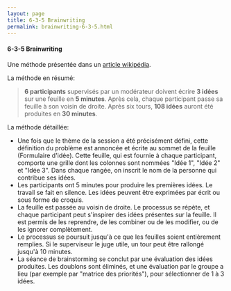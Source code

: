 ```yaml
---
layout: page
title: 6-3-5 Brainwriting
permalink: brainwriting-6-3-5.html
---
```


#### 6-3-5 Brainwriting

Une méthode présentée dans un [article wikipédia](https://en.wikipedia.org/wiki/6-3-5_Brainwriting).

La méthode en résumé:

> **6 participants** supervisés par un modérateur doivent écrire **3 idées** sur une feuille en **5 minutes**. Après cela, chaque participant passe sa feuille à son voisin de droite. Après six tours, **108 idées** auront été produites en **30 minutes**.

La méthode détaillée: 

- Une fois que le thème de la session a été précisément défini, cette définition du problème est annoncée et écrite au sommet de la feuille (Formulaire d'idée). Cette feuille, qui est fournie à chaque participant, comporte une grille dont les colonnes sont nommées "Idée 1", "Idée 2" et "Idée 3". Dans chaque rangée, on inscrit le nom de la personne qui contribue ses idées.
- Les participants ont 5 minutes pour produire les premières idées. Le travail se fait en silence. Les idées peuvent être exprimées par écrit ou sous forme de croquis.
- La feuille est passée au voisin de droite. Le processus se répète, et chaque participant peut s'inspirer des idées présentes sur la feuille. Il est permis de les reprendre, de les combiner ou de les modifier, ou de les ignorer complètement.
- Le processus se poursuit jusqu'à ce que les feuilles soient entièrement remplies. Si le superviseur le juge utile, un tour peut être rallongé jusqu'à 10 minutes.
- La séance de brainstorming se conclut par une évaluation des idées produites. Les doublons sont éliminés, et une évaluation par le groupe a lieu (par exemple par "matrice des priorités"), pour sélectionner de 1 à 3 idées.
